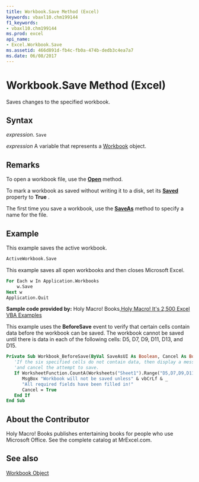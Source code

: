 ```yaml
---
title: Workbook.Save Method (Excel)
keywords: vbaxl10.chm199144
f1_keywords:
- vbaxl10.chm199144
ms.prod: excel
api_name:
- Excel.Workbook.Save
ms.assetid: 466d891d-fb4c-fb0a-474b-dedb3c4ea7a7
ms.date: 06/08/2017
---
```



# Workbook.Save Method (Excel)

Saves changes to the specified workbook.


## Syntax

 _expression_. `Save`

 _expression_ A variable that represents a [Workbook](./Excel.Workbook.md) object.


## Remarks

To open a workbook file, use the  **[Open](Excel.Workbooks.Open.md)** method.

To mark a workbook as saved without writing it to a disk, set its  **[Saved](Excel.Workbook.Saved.md)** property to **True** .

The first time you save a workbook, use the  **[SaveAs](Excel.Workbook.SaveAs.md)** method to specify a name for the file.


## Example

This example saves the active workbook.


```vb
ActiveWorkbook.Save
```

This example saves all open workbooks and then closes Microsoft Excel.




```vb
For Each w In Application.Workbooks 
    w.Save 
Next w 
Application.Quit
```

 **Sample code provided by:** Holy Macro! Books,[Holy Macro! It's 2,500 Excel VBA Examples](https://www.mrexcel.com/store/index.php?l=product_detail&;p=1)

This example uses the  **BeforeSave** event to verify that certain cells contain data before the workbook can be saved. The workbook cannot be saved until there is data in each of the following cells: D5, D7, D9, D11, D13, and D15.




```vb
Private Sub Workbook_BeforeSave(ByVal SaveAsUI As Boolean, Cancel As Boolean)
   'If the six specified cells do not contain data, then display a message box with an error
   'and cancel the attempt to save.
   If WorksheetFunction.CountA(Worksheets("Sheet1").Range("D5,D7,D9,D11,D13, D15")) < 6 Then
      MsgBox "Workbook will not be saved unless" & vbCrLf & _
      "All required fields have been filled in!"
      Cancel = True
   End If
End Sub
```


## About the Contributor
<a name="AboutContributor"> </a>

Holy Macro! Books publishes entertaining books for people who use Microsoft Office. See the complete catalog at MrExcel.com. 


## See also


[Workbook Object](Excel.Workbook.md)

